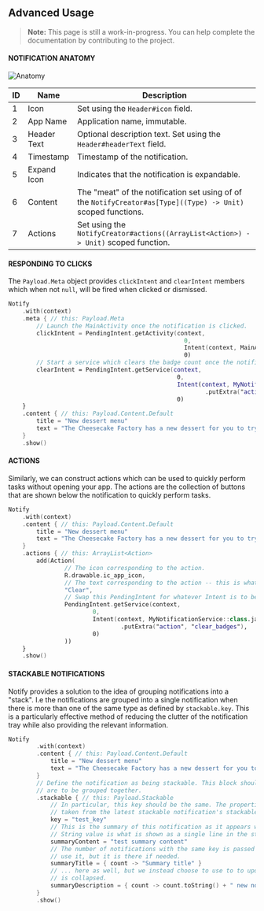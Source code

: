 ## Advanced Usage
> **Note:** This page is still a work-in-progress. You can help complete the documentation by contributing to the project.

#### NOTIFICATION ANATOMY

![Anatomy](./assets/anatomy.svg)

| ID   | Name         | Description                                                                                             |
| --- | --- | --- |
| 1    | Icon         | Set using the `Header#icon` field.                                                                      |
| 2    | App Name     | Application name, immutable.                                                                            |
| 3    | Header Text  | Optional description text. Set using the `Header#headerText` field.                                     |
| 4    | Timestamp    | Timestamp of the notification.                                                                          |
| 5    | Expand Icon  | Indicates that the notification is expandable.                                                          |
| 6    | Content      | The "meat" of the notification set using of of the `NotifyCreator#as[Type]((Type) -> Unit)` scoped functions. |
| 7    | Actions      | Set using the `NotifyCreator#actions((ArrayList<Action>) -> Unit)` scoped function.                           |

#### RESPONDING TO CLICKS

The `Payload.Meta` object provides `clickIntent` and `clearIntent` members which when not `null`, will be fired when clicked or dismissed.

```Kotlin
Notify
    .with(context)
    .meta { // this: Payload.Meta
        // Launch the MainActivity once the notification is clicked.
        clickIntent = PendingIntent.getActivity(context,
                                                  0,
                                                  Intent(context, MainActivity::class.java),
                                                  0)
        // Start a service which clears the badge count once the notification is dismissed.
        clearIntent = PendingIntent.getService(context,
                                                0,
                                                Intent(context, MyNotificationService::class.java)
                                                        .putExtra("action", "clear_badges"),
                                                0)
    }
    .content { // this: Payload.Content.Default
        title = "New dessert menu"
        text = "The Cheesecake Factory has a new dessert for you to try!"
    }
    .show()
```


#### ACTIONS

Similarly, we can construct actions which can be used to quickly perform tasks without opening your app. The actions are the collection of buttons that are shown below the notification to quickly perform tasks.

```Kotlin
Notify
    .with(context)
    .content { // this: Payload.Content.Default
        title = "New dessert menu"
        text = "The Cheesecake Factory has a new dessert for you to try!"
    }
    .actions { // this: ArrayList<Action>
        add(Action(
                // The icon corresponding to the action.
                R.drawable.ic_app_icon,
                // The text corresponding to the action -- this is what shows .
                "Clear",
                // Swap this PendingIntent for whatever Intent is to be processed when the action is clicked.
                PendingIntent.getService(context,
                        0,
                        Intent(context, MyNotificationService::class.java)
                                .putExtra("action", "clear_badges"),
                        0)
                ))
    }
    .show()
```


#### STACKABLE NOTIFICATIONS

Notify provides a solution to the idea of grouping notifications into a "stack". I.e the notifications are grouped into a single notification when there is more than one of the same type as defined by `stackable.key`.
This is a particularly effective method of reducing the clutter of the notification tray while also providing the relevant information.

```Kotlin
Notify
        .with(context)
        .content { // this: Payload.Content.Default
            title = "New dessert menu"
            text = "The Cheesecake Factory has a new dessert for you to try!"
        }
        // Define the notification as being stackable. This block should be the same for all notifications which
        // are to be grouped together.
        .stackable { // this: Payload.Stackable
            // In particular, this key should be the same. The properties of this stackable notification as
            // taken from the latest stackable notification's stackable block.
            key = "test_key"
            // This is the summary of this notification as it appears when it is as part of a stacked notification. This
            // String value is what is shown as a single line in the stacked notification.
            summaryContent = "test summary content"
            // The number of notifications with the same key is passed as the 'count' argument. We happen not to
            // use it, but it is there if needed.
            summaryTitle = { count -> "Summary title" }
            // ... here as well, but we instead choose to use to to update the summary for when the notification
            // is collapsed.
            summaryDescription = { count -> count.toString() + " new notifications." }
        }
        .show()
```